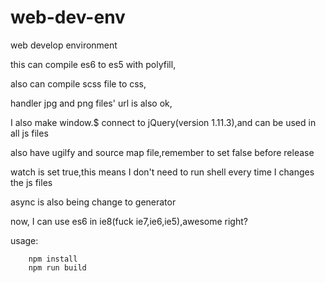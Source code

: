 # web-dev-env


web develop environment


this can compile es6 to es5 with polyfill,


also can compile scss file to css,


handler jpg and png files' url is also ok,


I also make window.$ connect to jQuery(version 1.11.3),and can be used in all js files


also have ugilfy and source map file,remember to set false before release


watch is set true,this means I don't need to run shell every time I changes the js files


async is also being change to generator


now, I can use es6 in ie8(fuck ie7,ie6,ie5),awesome right?


usage:

```shell
    npm install
    npm run build
```